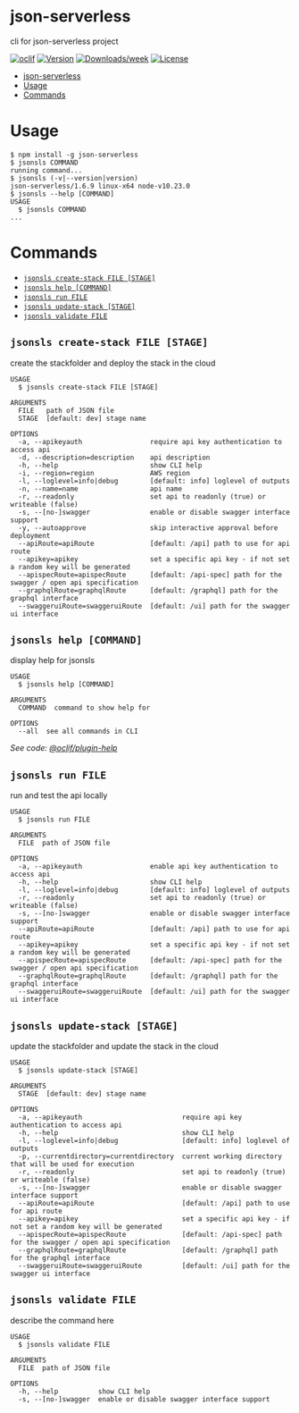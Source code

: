# json-serverless

cli for json-serverless project

[![oclif](https://img.shields.io/badge/cli-oclif-brightgreen.svg)](https://oclif.io)
[![Version](https://img.shields.io/npm/v/json-serverless.svg)](https://npmjs.org/package/json-serverless)
[![Downloads/week](https://img.shields.io/npm/dw/json-serverless.svg)](https://npmjs.org/package/json-serverless)
[![License](https://img.shields.io/npm/l/json-serverless.svg)](https://github.com/pharindoko/json-serverless/blob/master/package.json)

<!-- toc -->
* [json-serverless](#json-serverless)
* [Usage](#usage)
* [Commands](#commands)
<!-- tocstop -->

# Usage

<!-- usage -->
```sh-session
$ npm install -g json-serverless
$ jsonsls COMMAND
running command...
$ jsonsls (-v|--version|version)
json-serverless/1.6.9 linux-x64 node-v10.23.0
$ jsonsls --help [COMMAND]
USAGE
  $ jsonsls COMMAND
...
```
<!-- usagestop -->

# Commands

<!-- commands -->
* [`jsonsls create-stack FILE [STAGE]`](#jsonsls-create-stack-file-stage)
* [`jsonsls help [COMMAND]`](#jsonsls-help-command)
* [`jsonsls run FILE`](#jsonsls-run-file)
* [`jsonsls update-stack [STAGE]`](#jsonsls-update-stack-stage)
* [`jsonsls validate FILE`](#jsonsls-validate-file)

## `jsonsls create-stack FILE [STAGE]`

create the stackfolder and deploy the stack in the cloud

```
USAGE
  $ jsonsls create-stack FILE [STAGE]

ARGUMENTS
  FILE   path of JSON file
  STAGE  [default: dev] stage name

OPTIONS
  -a, --apikeyauth                 require api key authentication to access api
  -d, --description=description    api description
  -h, --help                       show CLI help
  -i, --region=region              AWS region
  -l, --loglevel=info|debug        [default: info] loglevel of outputs
  -n, --name=name                  api name
  -r, --readonly                   set api to readonly (true) or writeable (false)
  -s, --[no-]swagger               enable or disable swagger interface support
  -y, --autoapprove                skip interactive approval before deployment
  --apiRoute=apiRoute              [default: /api] path to use for api route
  --apikey=apikey                  set a specific api key - if not set a random key will be generated
  --apispecRoute=apispecRoute      [default: /api-spec] path for the swagger / open api specification
  --graphqlRoute=graphqlRoute      [default: /graphql] path for the graphql interface
  --swaggeruiRoute=swaggeruiRoute  [default: /ui] path for the swagger ui interface
```

## `jsonsls help [COMMAND]`

display help for jsonsls

```
USAGE
  $ jsonsls help [COMMAND]

ARGUMENTS
  COMMAND  command to show help for

OPTIONS
  --all  see all commands in CLI
```

_See code: [@oclif/plugin-help](https://github.com/oclif/plugin-help/blob/v3.2.0/src/commands/help.ts)_

## `jsonsls run FILE`

run and test the api locally

```
USAGE
  $ jsonsls run FILE

ARGUMENTS
  FILE  path of JSON file

OPTIONS
  -a, --apikeyauth                 enable api key authentication to access api
  -h, --help                       show CLI help
  -l, --loglevel=info|debug        [default: info] loglevel of outputs
  -r, --readonly                   set api to readonly (true) or writeable (false)
  -s, --[no-]swagger               enable or disable swagger interface support
  --apiRoute=apiRoute              [default: /api] path to use for api route
  --apikey=apikey                  set a specific api key - if not set a random key will be generated
  --apispecRoute=apispecRoute      [default: /api-spec] path for the swagger / open api specification
  --graphqlRoute=graphqlRoute      [default: /graphql] path for the graphql interface
  --swaggeruiRoute=swaggeruiRoute  [default: /ui] path for the swagger ui interface
```

## `jsonsls update-stack [STAGE]`

update the stackfolder and update the stack in the cloud

```
USAGE
  $ jsonsls update-stack [STAGE]

ARGUMENTS
  STAGE  [default: dev] stage name

OPTIONS
  -a, --apikeyauth                         require api key authentication to access api
  -h, --help                               show CLI help
  -l, --loglevel=info|debug                [default: info] loglevel of outputs
  -p, --currentdirectory=currentdirectory  current working directory that will be used for execution
  -r, --readonly                           set api to readonly (true) or writeable (false)
  -s, --[no-]swagger                       enable or disable swagger interface support
  --apiRoute=apiRoute                      [default: /api] path to use for api route
  --apikey=apikey                          set a specific api key - if not set a random key will be generated
  --apispecRoute=apispecRoute              [default: /api-spec] path for the swagger / open api specification
  --graphqlRoute=graphqlRoute              [default: /graphql] path for the graphql interface
  --swaggeruiRoute=swaggeruiRoute          [default: /ui] path for the swagger ui interface
```

## `jsonsls validate FILE`

describe the command here

```
USAGE
  $ jsonsls validate FILE

ARGUMENTS
  FILE  path of JSON file

OPTIONS
  -h, --help          show CLI help
  -s, --[no-]swagger  enable or disable swagger interface support
```
<!-- commandsstop -->
